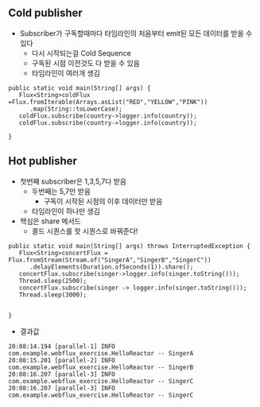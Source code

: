 ## Cold publisher

- Subscriber가 구독할때마다 타임라인의 처음부터 emit된 모든 데이터를 받을 수 있다
  - 다시 시작되는걸 Cold Sequence
  - 구독된 시점 이전것도 다 받을 수 있음
  - 타임라인이 여러개 생김

```
public static void main(String[] args) {
   Flux<String>coldFlux =Flux.fromIterable(Arrays.asList("RED","YELLOW","PINK"))
      .map(String::toLowerCase);
   coldFlux.subscribe(country->logger.info(country));
   coldFlux.subscribe(country->logger.info(country));

}
```

## Hot publisher

- 첫번째 subscriber은 1,3,5,7다 받음
  - 두번째는 5,7만 받음
    - 구독이 시작된 시점의 이후 데이터만 받음
  - 타임라인이 하나만 생김
- 핵심은 share 메서드
  - 콜드 시퀀스를 핫 시퀀스로 바꿔준다!

```
public static void main(String[] args) throws InterruptedException {
   Flux<String>concertFlux = Flux.fromStream(Stream.of("SingerA","SingerB","SingerC"))
      .delayElements(Duration.ofSeconds(1)).share();
   concertFlux.subscribe(singer->logger.info(singer.toString()));
   Thread.sleep(2500);
   concertFlux.subscribe(singer -> logger.info(singer.toString()));
   Thread.sleep(3000);


}
```

- 결과값

```
20:08:14.194 [parallel-1] INFO com.example.webflux_exercise.HelloReactor -- SingerA
20:08:15.201 [parallel-2] INFO com.example.webflux_exercise.HelloReactor -- SingerB
20:08:16.207 [parallel-3] INFO com.example.webflux_exercise.HelloReactor -- SingerC
20:08:16.207 [parallel-3] INFO com.example.webflux_exercise.HelloReactor -- SingerC

```
